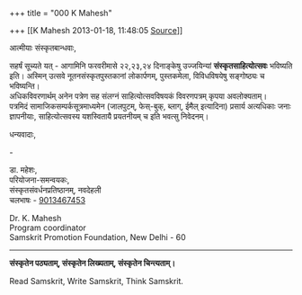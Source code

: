 +++
title = "000 K Mahesh"

+++
[[K Mahesh	2013-01-18, 11:48:05 [Source](https://groups.google.com/g/bvparishat/c/GT4jOCeVptk)]]



आत्मीयाः संस्कृतबान्धवाः,  
  

सहर्षं सूच्यते यत् - आगामिनि फरवरीमासे २२,२३,२४ दिनाङ्केषु उज्जयिन्यां **संस्कृतसाहित्योत्सवः** भविष्यति इति। अस्मिन् उत्सवे नूतनसंस्कृतपुस्तकानां लोकार्पणम्, पुस्तकमेला, विविधविषयेषु सङ्गोष्ठ्यः च भविष्यन्ति।  
अधिकविवरणार्थम् अनेन पत्रेण सह संलग्नं साहित्योत्सवविषयकं विवरणपत्रम् कृपया अवलोक्यताम्।  
पत्रमिदं सामाजिकसम्पर्कसूत्रमाध्यमेन (जालपुटम्, फेस्-बुक्, ब्लाग्, ईमैल् इत्यादिना) प्रसार्य अत्यधिकाः जनाः ज्ञापनीयाः, साहित्योत्सवस्य यशस्वितायै प्रयतनीयम् च इति भवत्सु निवेदनम्।  

  

धन्यवादाः,  

\-

डा. महेशः,  
परियोजना-समन्वयकः,  
संस्कृतसंवर्धनप्रतिष्ठानम्, नवदेहली  
चलभाषः - [9013467453](tel:(901)%20346-7453)  
  
Dr. K. Mahesh  
Program coordinator  
Samskrit Promotion Foundation, New Delhi - 60  
- - -  
**संस्कृतेन पठ्यताम्, संस्कृतेन लिख्यताम्, संस्कृतेन चिन्त्यताम्।**  

Read Samskrit, Write Samskrit, Think Samskrit.

